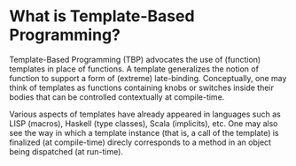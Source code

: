 # What is Template-Based Programming?

Template-Based Programming (TBP) advocates the use of (function)
templates in place of functions. A template generalizes the notion of
function to support a form of (extreme) late-binding. Conceptually,
one may think of templates as functions containing knobs or switches
inside their bodies that can be controlled contextually at compile-time. 

Various aspects of templates have already appeared in languages such
as LISP (macros), Haskell (type classes), Scala (implicits), etc. One
may also see the way in which a template instance (that is, a call of
the template) is finalized (at compile-time) direcly corresponds to a
method in an object being dispatched (at run-time).